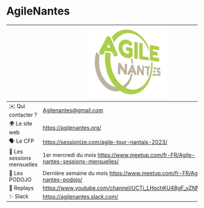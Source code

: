 # AgileNantes

|                                | ![logo](agilenantes.jpg)    |
| ------------------------------ | --- |
| ✉️ Qui contacter ?             | Agilenantes@gmail.com|
| 🌍 Le site web                 | https://agilenantes.org/|
| 🗣 Le CFP                      | https://sessionize.com/agile-tour-nantais-2023/ |
| 📆 Les sessions mensuelles     | 1er mercredi du mois https://www.meetup.com/fr-FR/Agile-nantes-sessions-mensuelles/|
| 📆 Les PODOJO			 | Dernière semaine du mois https://www.meetup.com/fr-FR/Agile-nantes-podojo/|
| 🎥 Replays                     | https://www.youtube.com/channel/UCTj_LHochKU48gF_vZNMBsA|
| ✨ Slack                       | https://agilenantes.slack.com/|
